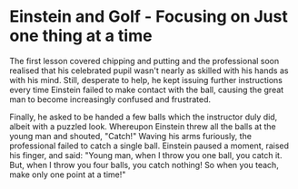 # Einstein and Golf - Focusing on Just one thing at a time

The first lesson covered chipping and putting and the professional soon realised that his celebrated pupil wasn't nearly as skilled with his hands as with his mind. Still, desperate to help, he kept issuing further instructions every time Einstein failed to make contact with the ball, causing the great man to become increasingly confused and frustrated.

Finally, he asked to be handed a few balls which the instructor duly did, albeit with a puzzled look. Whereupon Einstein threw all the balls at the young man and shouted, "Catch!" Waving his arms furiously, the professional failed to catch a single ball. Einstein paused a moment, raised his finger, and said: "Young man, when I throw you one ball, you catch it. But, when I throw you four balls, you catch nothing! So when you teach, make only one point at a time!"